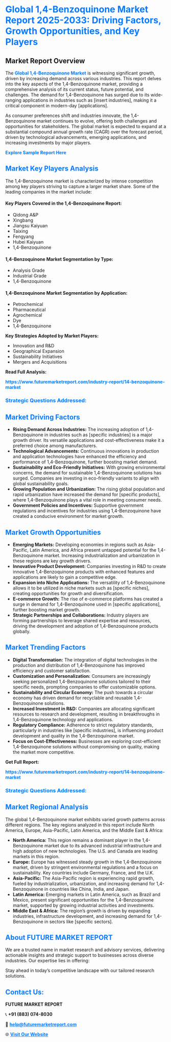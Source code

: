<h1 style="color: #007BFF;">Global 1,4-Benzoquinone Market Report 2025-2033: Driving Factors, Growth Opportunities, and Key Players</h1>

<section id="overview">
<h2>Market Report Overview</h2>
<p>The <a href="https://www.futuremarketreport.com/industry-report/14-benzoquinone-market" style="color: #007BFF; text-decoration: none;"><strong>Global 1,4-Benzoquinone Market</strong></a> is witnessing significant growth, driven by increasing demand across various industries. This report delves into the key aspects of the 1,4-Benzoquinone market, providing a comprehensive analysis of its current status, future potential, and challenges. The demand for 1,4-Benzoquinone has surged due to its wide-ranging applications in industries such as [insert industries], making it a critical component in modern-day [applications].</p>
<p>As consumer preferences shift and industries innovate, the 1,4-Benzoquinone market continues to evolve, offering both challenges and opportunities for stakeholders. The global market is expected to expand at a substantial compound annual growth rate (CAGR) over the forecast period, driven by technological advancements, emerging applications, and increasing investments by major players.</p>
</section>

<section id="overview">
<p><a href="https://www.futuremarketreport.com/request-sample/reportId=98596" style="color: #007BFF; text-decoration: none;"><strong>Explore Sample Report Here</strong></a></p>
</section>

<section id="key-players">
<h2 style="color: #007BFF;">Market Key Players Analysis</h2>
<p>The 1,4-Benzoquinone market is characterized by intense competition among key players striving to capture a larger market share. Some of the leading companies in the market include:</p>
<h4>Key Players Covered in the 1,4-Benzoquinone Report:</h4>
<ul><li>Qidong A&amp;P</li><li>Xingbang</li><li>Jiangsu Kaiyuan</li><li>Taixing</li><li>Fengyang</li><li>Hubei Kaiyuan</li><li>1,4-Benzoquinone</li></ul>
<h4>1,4-Benzoquinone Market Segmentation by Type:</h4>
<ul><li>Analysis Grade</li><li>Industrial Grade</li><li>1,4-Benzoquinone</li></ul>

<h4>1,4-Benzoquinone Market Segmentation by Application:</h4>
<ul><li>Petrochemical</li><li>Pharmaceutical</li><li>Agrochemical</li><li>Dye</li><li>1,4-Benzoquinone</li></ul>
<p><strong>Key Strategies Adopted by Market Players:</strong></p>
<ul>
<li>Innovation and R&D</li>
<li>Geographical Expansion</li>
<li>Sustainability Initiatives</li>
<li>Mergers and Acquisitions</li>
</ul>
</section>

<section>
<p><strong>Read Full Analysis: </strong></p><a href="https://www.futuremarketreport.com/industry-report/14-benzoquinone-market" style="color: #007BFF; text-decoration: none;"><strong>https://www.futuremarketreport.com/industry-report/14-benzoquinone-market</strong></a>
<h3 style="color: #007BFF;">Strategic Questions Addressed:</h3>
</section>

<section id="driving-factors">
<h2 style="color: #007BFF;">Market Driving Factors</h2>
<ul>
<li><strong>Rising Demand Across Industries:</strong> The increasing adoption of 1,4-Benzoquinone in industries such as [specific industries] is a major growth driver. Its versatile applications and cost-effectiveness make it a preferred choice among manufacturers.</li>
<li><strong>Technological Advancements:</strong> Continuous innovations in production and application technologies have enhanced the efficiency and performance of 1,4-Benzoquinone, further boosting market demand.</li>
<li><strong>Sustainability and Eco-Friendly Initiatives:</strong> With growing environmental concerns, the demand for sustainable 1,4-Benzoquinone solutions has surged. Companies are investing in eco-friendly variants to align with global sustainability goals.</li>
<li><strong>Growing Population and Urbanization:</strong> The rising global population and rapid urbanization have increased the demand for [specific products], where 1,4-Benzoquinone plays a vital role in meeting consumer needs.</li>
<li><strong>Government Policies and Incentives:</strong> Supportive government regulations and incentives for industries using 1,4-Benzoquinone have created a conducive environment for market growth.</li>
</ul>
</section>

<section id="growth-opportunities">
<h2 style="color: #007BFF;">Market Growth Opportunities</h2>
<ul>
<li><strong>Emerging Markets:</strong> Developing economies in regions such as Asia-Pacific, Latin America, and Africa present untapped potential for the 1,4-Benzoquinone market. Increasing industrialization and urbanization in these regions are key growth drivers.</li>
<li><strong>Innovative Product Development:</strong> Companies investing in R&D to create innovative 1,4-Benzoquinone products with enhanced features and applications are likely to gain a competitive edge.</li>
<li><strong>Expansion into Niche Applications:</strong> The versatility of 1,4-Benzoquinone allows it to be utilized in niche markets such as [specific niches], creating opportunities for growth and diversification.</li>
<li><strong>E-commerce Growth:</strong> The rise of e-commerce platforms has created a surge in demand for 1,4-Benzoquinone used in [specific applications], further boosting market growth.</li>
<li><strong>Strategic Partnerships and Collaborations:</strong> Industry players are forming partnerships to leverage shared expertise and resources, driving the development and adoption of 1,4-Benzoquinone products globally.</li>
</ul>
</section>

<section id="trending-factors">
<h2 style="color: #007BFF;">Market Trending Factors</h2>
<ul>
<li><strong>Digital Transformation:</strong> The integration of digital technologies in the production and distribution of 1,4-Benzoquinone has improved efficiency and customer satisfaction.</li>
<li><strong>Customization and Personalization:</strong> Consumers are increasingly seeking personalized 1,4-Benzoquinone solutions tailored to their specific needs, prompting companies to offer customizable options.</li>
<li><strong>Sustainability and Circular Economy:</strong> The push towards a circular economy has driven demand for recyclable and reusable 1,4-Benzoquinone solutions.</li>
<li><strong>Increased Investment in R&D:</strong> Companies are allocating significant resources to research and development, resulting in breakthroughs in 1,4-Benzoquinone technology and applications.</li>
<li><strong>Regulatory Compliance:</strong> Adherence to strict regulatory standards, particularly in industries like [specific industries], is influencing product development and quality in the 1,4-Benzoquinone market.</li>
<li><strong>Focus on Cost-Effectiveness:</strong> Businesses are exploring cost-efficient 1,4-Benzoquinone solutions without compromising on quality, making the market more competitive.</li>
</ul>
</section>

<section>
<p><strong>Get Full Report: </strong></p><a href="https://www.futuremarketreport.com/industry-report/14-benzoquinone-market" style="color: #007BFF; text-decoration: none;"><strong>https://www.futuremarketreport.com/industry-report/14-benzoquinone-market</strong></a>
<h3 style="color: #007BFF;">Strategic Questions Addressed:</h3>
</section>


<section id="regional-analysis">
<h2 style="color: #007BFF;">Market Regional Analysis</h2>
<p>The global 1,4-Benzoquinone market exhibits varied growth patterns across different regions. The key regions analyzed in this report include North America, Europe, Asia-Pacific, Latin America, and the Middle East & Africa:</p>
<ul>
<li><strong>North America:</strong> This region remains a dominant player in the 1,4-Benzoquinone market due to its advanced industrial infrastructure and high adoption of new technologies. The U.S. and Canada are leading markets in this region.</li>
<li><strong>Europe:</strong> Europe has witnessed steady growth in the 1,4-Benzoquinone market, driven by stringent environmental regulations and a focus on sustainability. Key countries include Germany, France, and the U.K.</li>
<li><strong>Asia-Pacific:</strong> The Asia-Pacific region is experiencing rapid growth, fueled by industrialization, urbanization, and increasing demand for 1,4-Benzoquinone in countries like China, India, and Japan.</li>
<li><strong>Latin America:</strong> Emerging markets in Latin America, such as Brazil and Mexico, present significant opportunities for the 1,4-Benzoquinone market, supported by growing industrial activities and investments.</li>
<li><strong>Middle East & Africa:</strong> The region’s growth is driven by expanding industries, infrastructure development, and increasing demand for 1,4-Benzoquinone in sectors like [specific sectors].</li>
</ul>
</section>

<footer>
<h2 style="color: #007BFF;">About FUTURE MARKET REPORT</h2>
<p>We are a trusted name in market research and advisory services, delivering actionable insights and strategic support to businesses across diverse industries. Our expertise lies in offering:</p>

<p>Stay ahead in today’s competitive landscape with our tailored research solutions.</p>

<h2 style="color: #007BFF;">Contact Us:</h2>
<p><strong>FUTURE MARKET REPORT</strong></p>
<p>📞 <strong>+91 (883) 074-8030</strong></p>
<p>📧 <strong><a href="mailto:help@futuremarketreport.com" style="color: #007BFF;">help@futuremarketreport.com</a></strong></p>
<p>🌐 <strong><a href="https://www.futuremarketreport.com/" style="color: #007BFF;">Visit Our Website</a></strong></p>
</footer>